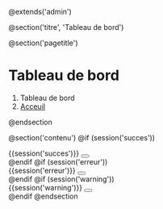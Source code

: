 @extends('admin')

@section('titre', 'Tableau de bord')

@section('pagetitle')
<div class="pagetitle">
    <h1>Tableau de bord</h1>
    <nav>
      <ol class="breadcrumb">
        <li class="breadcrumb-item">Tableau de bord</li>
        <li class="breadcrumb-item active"><a href="">Acceuil</a></li>
      </ol>
    </nav>
  </div>
@endsection

@section('contenu')
@if (session('succes'))
<div class="alert alert-success alert-dismissible fade show" role="alert">
    {{session('succes')}}
    <button type="button" class="btn-close" data-bs-dismiss="alert" aria-label="Close"></button>
</div>
@endif
@if (session('erreur'))
<div class="alert alert-danger alert-dismissible fade show" role="alert">
    {{session('erreur')}}
    <button type="button" class="btn-close" data-bs-dismiss="alert" aria-label="Close"></button>
</div>
<div class="alert alert-danger text-center">

</div>
@endif
@if (session('warning'))
<div class="alert alert-warning alert-dismissible fade show" role="alert">
    {{session('warning')}}
    <button type="button" class="btn-close" data-bs-dismiss="alert" aria-label="Close"></button>
</div>
@endif
@endsection
